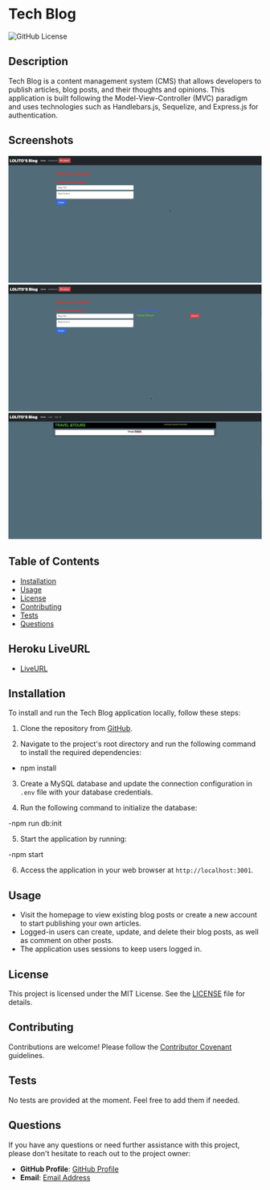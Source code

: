 # Tech Blog

![GitHub License](https://img.shields.io/badge/license-MIT-blue.svg)

## Description

Tech Blog is a content management system (CMS) that allows developers to publish articles, blog posts, and their thoughts and opinions. This application is built following the Model-View-Controller (MVC) paradigm and uses technologies such as Handlebars.js, Sequelize, and Express.js for authentication.

## Screenshots

![Screenshot 1](./public/images/pic1.png)
![Screenshot 2](./public/images/pic2.png)
![Screenshot 3](./public/images/pic3.png)

## Table of Contents

- [Installation](#installation)
- [Usage](#usage)
- [License](#license)
- [Contributing](#contributing)
- [Tests](#tests)
- [Questions](#questions)

## Heroku LiveURL

- [LiveURL](https://lito-blogspot-0f3993110e85.herokuapp.com)

## Installation

To install and run the Tech Blog application locally, follow these steps:

1. Clone the repository from [GitHub](https://github.com/hyperlitz/LITO_BLOGSPOT).

2. Navigate to the project's root directory and run the following command to install the required dependencies:

- npm install


3. Create a MySQL database and update the connection configuration in `.env` file with your database credentials.

4. Run the following command to initialize the database:

-npm run db:init

5. Start the application by running:

-npm start


6. Access the application in your web browser at `http://localhost:3001`.

## Usage

- Visit the homepage to view existing blog posts or create a new account to start publishing your own articles.
- Logged-in users can create, update, and delete their blog posts, as well as comment on other posts.
- The application uses sessions to keep users logged in.

## License

This project is licensed under the MIT License. See the [LICENSE](LICENSE) file for details.

## Contributing

Contributions are welcome! Please follow the [Contributor Covenant](CONTRIBUTING.md) guidelines.

## Tests

No tests are provided at the moment. Feel free to add them if needed.

## Questions

If you have any questions or need further assistance with this project, please don't hesitate to reach out to the project owner:

- **GitHub Profile**: [GitHub Profile](https://github.com/hyperlitz)
- **Email**: [Email Address](mailto:litobanano@yahoo.com)
